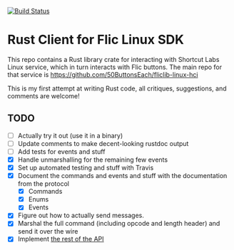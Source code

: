 [![Build Status](https://travis-ci.com/bcspragu/flic-linux-hci-rust-client.svg?branch=master)](https://travis-ci.com/bcspragu/flic-linux-hci-rust-client)

# Rust Client for Flic Linux SDK

This repo contains a Rust library crate for interacting with Shortcut Labs
Linux service, which in turn interacts with Flic buttons. The main repo for
that service is https://github.com/50ButtonsEach/fliclib-linux-hci

This is my first attempt at writing Rust code, all critiques, suggestions, and
comments are welcome!

## TODO

- [ ] Actually try it out (use it in a binary)
- [ ] Update comments to make decent-looking rustdoc output
- [ ] Add tests for events and stuff
- [x] Handle unmarshalling for the remaining few events
- [x] Set up automated testing and stuff with Travis
- [x] Document the commands and events and stuff with the documentation from the protocol
  - [x] Commands
  - [x] Enums
  - [x] Events
- [x] Figure out how to actually send messages.
- [x] Marshal the full command (including opcode and length header) and send it over the wire
- [x] Implement [the rest of the API](https://github.com/50ButtonsEach/fliclib-linux-hci/blob/master/ProtocolDocumentation.md)
